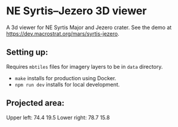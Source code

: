 # NE Syrtis–Jezero 3D viewer

A 3d viewer for NE Syrtis Major and Jezero crater.
See the demo at https://dev.macrostrat.org/mars/syrtis-jezero.

## Setting up:

Requires `mbtiles` files for imagery layers to be in `data` directory.

- `make` installs for production using Docker.
- `npm run dev` installs for local development.

## Projected area:

Upper left: 74.4 19.5
Lower right: 78.7 15.8
